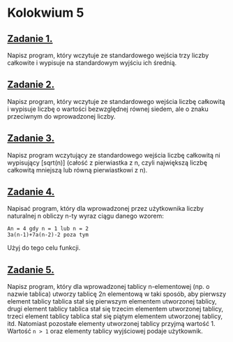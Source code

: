 # Kolokwium 5

## [Zadanie 1.](https://github.com/dawidolko/Programming-Cpp/blob/main/KOLOKWIUM/exam6/zad1.cpp)
Napisz program, który wczytuje ze standardowego wejścia trzy liczby całkowite i wypisuje na standardowym wyjściu ich średnią.

## [Zadanie 2.](https://github.com/dawidolko/Programming-Cpp/blob/main/KOLOKWIUM/exam6/zad2.cpp)
Napisz program, który wczytuje ze standardowego wejścia liczbę całkowitą i wypisuje liczbę o wartości bezwzględnej równej siedem, ale o znaku przeciwnym do wprowadzonej liczby.

## [Zadanie 3.](https://github.com/dawidolko/Programming-Cpp/blob/main/KOLOKWIUM/exam6/zad3.cpp)
Napisz program wczytujący ze standardowego wejścia liczbę całkowitą ni wypisujący [sqrt(n)] (całość z pierwiastka z n, czyli największą liczbę całkowitą mniejszą lub równą pierwiastkowi z n).

## [Zadanie 4.](https://github.com/dawidolko/Programming-Cpp/blob/main/KOLOKWIUM/exam6/zad4.cpp)
Napisać program, który dla wprowadzonej przez użytkownika liczby naturalnej n obliczy n-ty wyraz ciągu danego wzorem:
```
An = 4 gdy n = 1 lub n = 2
3a(n-1)+7a(n-2)-2 poza tym
```
Użyj do tego celu funkcji.

## [Zadanie 5.](https://github.com/dawidolko/Programming-Cpp/blob/main/KOLOKWIUM/exam6/zad5.cpp)
Napisz program, który dla wprowadzonej tablicy n-elementowej (np. o nazwie tablica) utworzy tablicę 2n elementową w taki sposób, aby pierwszy element tablicy tablica stał się pierwszym elementem utworzonej tablicy, drugi element tablicy tablica stał się trzecim elementem utworzonej tablicy, trzeci element tablicy tablica stał się piątym elementem utworzonej tablicy, itd. Natomiast pozostałe elementy utworzonej tablicy przyjmą wartość 1. Wartość `n > 1` oraz elementy tablicy wyjściowej podaje użytkownik.
